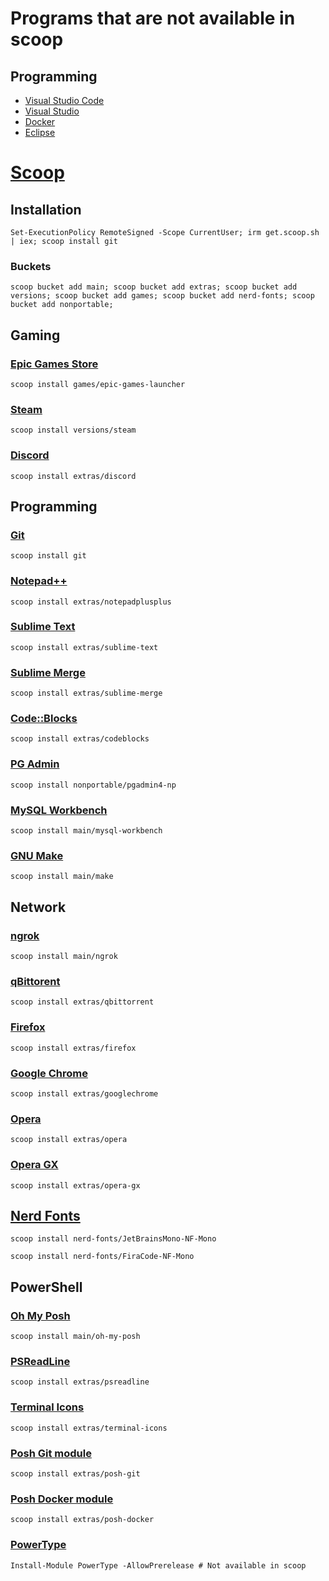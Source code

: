 # Programs that are not available in scoop

## Programming

* [Visual Studio Code](https://code.visualstudio.com/)
* [Visual Studio](https://visualstudio.microsoft.com/)
* [Docker](https://www.docker.com/)
* [Eclipse](https://www.eclipse.org/)

# [Scoop](https://scoop.sh)

## Installation

```pwsh
Set-ExecutionPolicy RemoteSigned -Scope CurrentUser; irm get.scoop.sh | iex; scoop install git
```

### Buckets
```pwsh
scoop bucket add main; scoop bucket add extras; scoop bucket add versions; scoop bucket add games; scoop bucket add nerd-fonts; scoop bucket add nonportable;
```

## Gaming

### [Epic Games Store](https://store.epicgames.com/)

```pwsh
scoop install games/epic-games-launcher
```

### [Steam](https://store.steampowered.com/)

```pwsh
scoop install versions/steam
```

### [Discord](https://discord.com/)

```pwsh
scoop install extras/discord
```

## Programming

### [Git](https://git-scm.com/)

```pwsh
scoop install git
```

### [Notepad++](https://notepad-plus-plus.org/downloads/)

```pwsh
scoop install extras/notepadplusplus
```

### [Sublime Text](https://www.sublimetext.com/)

```pwsh
scoop install extras/sublime-text
```

### [Sublime Merge](https://www.sublimemerge.com/)

```pwsh
scoop install extras/sublime-merge
```

### [Code::Blocks](http://www.codeblocks.org/)

```pwsh
scoop install extras/codeblocks
```

### [PG Admin](https://www.pgadmin.org/)

```pwsh
scoop install nonportable/pgadmin4-np
```

### [MySQL Workbench](https://dev.mysql.com/downloads/workbench/)

```pwsh
scoop install main/mysql-workbench
```

### [GNU Make](https://www.gnu.org/software/make/)

```pwsh
scoop install main/make
```

## Network

### [ngrok](https://ngrok.com/)

```pwsh
scoop install main/ngrok
```

### [qBittorent](https://www.qbittorrent.org/)

```pwsh
scoop install extras/qbittorrent
```

### [Firefox](https://www.mozilla.org/en-US/firefox/)

```pwsh
scoop install extras/firefox
```

### [Google Chrome](https://www.google.com/chrome/)

```pwsh
scoop install extras/googlechrome
```

### [Opera](https://www.opera.com/)

```pwsh
scoop install extras/opera
```

### [Opera GX](https://www.opera.com/gx)

```pwsh
scoop install extras/opera-gx
```

## [Nerd Fonts](https://www.nerdfonts.com/)

```pwsh
scoop install nerd-fonts/JetBrainsMono-NF-Mono
```

```pwsh
scoop install nerd-fonts/FiraCode-NF-Mono
```

## PowerShell

### [Oh My Posh](https://ohmyposh.dev/)

```pwsh
scoop install main/oh-my-posh
```

### [PSReadLine](https://learn.microsoft.com/en-us/powershell/module/psreadline/?view=powershell-7.3)

```pwsh
scoop install extras/psreadline
```

### [Terminal Icons](https://github.com/devblackops/Terminal-Icons)

```pwsh
scoop install extras/terminal-icons
```

### [Posh Git module](https://ohmyposh.dev/)

```pwsh
scoop install extras/posh-git
```

### [Posh Docker module](https://ohmyposh.dev/)

```pwsh
scoop install extras/posh-docker
```

### [PowerType](https://github.com/AnderssonPeter/PowerType)

```pwsh
Install-Module PowerType -AllowPrerelease # Not available in scoop
```
